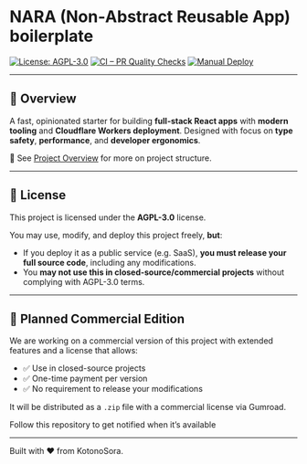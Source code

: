 # NARA (Non‑Abstract Reusable App) boilerplate

[![License: AGPL-3.0](https://img.shields.io/badge/License-AGPL%20v3-blue.svg)](https://www.gnu.org/licenses/agpl-3.0)
[![CI – PR Quality Checks](https://github.com/KotonoSora/nara-vite-react-boilerplate/actions/workflows/ci-pr-check.yml/badge.svg)](https://github.com/KotonoSora/nara-vite-react-boilerplate/actions/workflows/ci-pr-check.yml)
[![Manual Deploy](https://github.com/KotonoSora/nara-vite-react-boilerplate/actions/workflows/manual-deploy-cloudflare.yml/badge.svg)](https://github.com/KotonoSora/nara-vite-react-boilerplate/actions/workflows/manual-deploy-cloudflare.yml)

---

## 📘 Overview

A fast, opinionated starter for building **full-stack React apps** with **modern tooling** and **Cloudflare Workers deployment**. Designed with focus on **type safety**, **performance**, and **developer ergonomics**.

📖 See [Project Overview](docs/PROJECT_OVERVIEW.md) for more on project structure.

---

## 📄 License

This project is licensed under the **AGPL-3.0** license.

You may use, modify, and deploy this project freely, **but**:

- If you deploy it as a public service (e.g. SaaS), **you must release your full source code**, including any modifications.
- You **may not use this in closed-source/commercial projects** without complying with AGPL-3.0 terms.

---

## 💼 Planned Commercial Edition

We are working on a commercial version of this project with extended features and a license that allows:

- ✅ Use in closed-source projects  
- ✅ One-time payment per version  
- ✅ No requirement to release your modifications

It will be distributed as a `.zip` file with a commercial license via Gumroad.

Follow this repository to get notified when it’s available

<!-- ---

## 💼 Commercial Edition

A commercial version with extended features and a non-AGPL license is available at:

👉 [https://gumroad.com/kotonsora/nara-boilerplate](https://gumroad.com/kotonsora/nara-boilerplate)

- ✅ Use in closed-source projects  
- ✅ One-time payment per version  
- ✅ No requirement to release your modifications -->

---

Built with ❤️ from KotonoSora.
